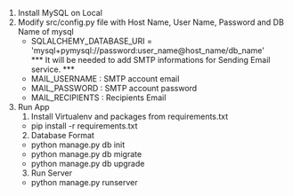 1. Install MySQL on Local
2. Modify src/config.py file with Host Name, User Name, Password and DB Name of mysql
   - SQLALCHEMY_DATABASE_URI = 'mysql+pymysql://password:user_name@host_name/db_name'<br>
   *** It will be needed to add SMTP informations for Sending Email service. ***
   - MAIL_USERNAME : SMTP account email
   - MAIL_PASSWORD : SMTP account password
   - MAIL_RECIPIENTS : Recipients Email
3. Run App
   1) Install Virtualenv and packages from requirements.txt
    - pip install -r requirements.txt
   2) Database Format
    - python manage.py db init
    - python manage.py db migrate
    - python manage.py db upgrade
   3) Run Server
    - python manage.py runserver